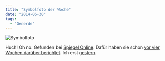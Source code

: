 ```yaml
---
title: "Symbolfoto der Woche"
date: "2014-06-30"
tags:
  - "Generde"
---
```


![Symbolfoto](/images/spiegelonline.png)

Huch! Oh no. Gefunden bei [Spiegel Online](http://www.spiegel.de/netzwelt/web/facebook-experiment-aerger-um-manipulierte-newsfeeds-a-978147.html). Dafür haben sie schon [vor vier Wochen darüber berichtet](http://www.spiegel.de/netzwelt/web/facebook-steuert-ueber-manipulierte-timeline-emotionen-seiner-nutzer-a-973132.html). Ich erst [gestern](http://nicobruenjes.de/2014/06/das-facebookexperiment/).
